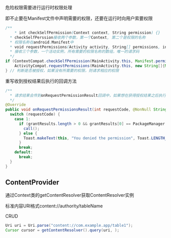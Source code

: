 危险权限需要进行运行时权限处理

即不止要在Manifest文件中声明需要的权限，还要在运行时向用户索要权限

```java
/**
	* int checkSelfPermission(Context context, String permission) {}
  * checkSelfPerssion接收两个参数，第一个Context, 第二个是权限的名称
  * 权限名称在android.Manifest中
  * void requestPermissions(Activity activity, String[] permissions, int requestCode)
  * 接收三个参数，一个活动实例，所有需要的权限名称的数组，唯一的请求码
  */
if (ContextCompat.checkSelfPermission(MainActivity.this, Manifest.permission.CALL_PHONE) != PackageManager.PERMISSION_GRANTED) { 
  	ActivityCompat.requestPermissions(MainActivity.this, new String[]{Manifest.permission.CALL_PHONE}, 1);
} // 判断是否被授权，如果没有所需要的权限，则请求相应的权限
```
重写收到授权结果后执行的回调方法
```java
/**
  * 请求结果会传到onRequestPermissionResult回调中，如果想在获得授权结果之后执行相应的逻辑西需要重写该方法
  */
@Override
public void onRequestPermissionsResult(int requestCode, @NonNull String[] permissions, @NonNull int[] grantResults) {
  switch (requestCode) {
    case 1:
      if (grantResults.length > 0 && grantResults[0] == PackageManager.PERMISSION_GRANTED) {
        call();
      } else {
        Toast.makeText(this, "You denied the permission", Toast.LENGTH_SHORT).show();
      }
      break;
    default:
      break;
  }
}
```

## ContentProvider

通过Context类的getContentResolver获取ContentResolver实例

标准内容URI格式content://authority/tableName

CRUD

```java
Uri uri = Uri.parse("content://com.example.app/table1");
Cursor cursor = getContentResolver().query(uri, );
```

